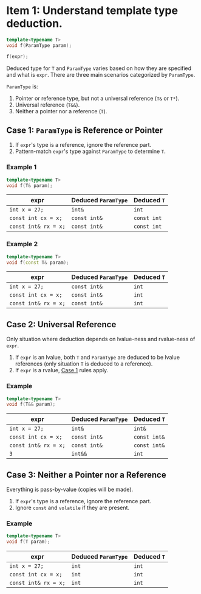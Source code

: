 # Item 1: Understand template type deduction.

```c++
template<typename T>
void f(ParamType param);

f(expr);
```

Deduced type for `T` and `ParamType` varies based on how they are specified and what is `expr`. There are three main scenarios categorized by `ParamType`.

`ParamType` is:
1. Pointer or reference type, but not a universal reference (`T&` or `T*`).
2. Universal reference (`T&&`).
3. Neither a pointer nor a reference (`T`).

## Case 1: `ParamType` is Reference or Pointer

1. If `expr`'s type is a reference, ignore the reference part.
2. Pattern-match `expr`'s type against `ParamType` to determine `T`.

### Example 1

```c++
template<typename T>
void f(T& param);
```

| expr                 | Deduced `ParamType` | Deduced `T` |
|----------------------|---------------------|-------------|
| `int x = 27;`        | `int&`              | `int`       |
| `const int cx = x;`  | `const int&`        | `const int` |
| `const int& rx = x;` | `const int&`        | `const int` |

### Example 2

```c++
template<typename T>
void f(const T& param);
```

| expr                 | Deduced `ParamType` | Deduced `T` |
|----------------------|---------------------|-------------|
| `int x = 27;`        | `const int&`        | `int`       |
| `const int cx = x;`  | `const int&`        | `int`       |
| `const int& rx = x;` | `const int&`        | `int`       |

## Case 2: Universal Reference

Only situation where deduction depends on lvalue-ness and rvalue-ness of `expr`.

1. If `expr` is an lvalue, both `T` and `ParamType` are deduced to be lvalue references (only situation `T` is deduced to a reference).
2. If `expr` is a rvalue, [Case 1](#case-1-ref-or-pointer) rules apply.

### Example

```c++
template<typename T>
void f(T&& param);
```

| expr                 | Deduced `ParamType` | Deduced `T`  |
|----------------------|---------------------|--------------|
| `int x = 27;`        | `int&`              | `int&`       |
| `const int cx = x;`  | `const int&`        | `const int&` |
| `const int& rx = x;` | `const int&`        | `const int&` |
| `3`                  | `int&&`             | `int`        |

## Case 3: Neither a Pointer nor a Reference

Everything is pass-by-value (copies will be made).

1. If `expr`'s type is a reference, ignore the reference part.
2. Ignore `const` and `volatile` if they are present.

### Example

```c++
template<typename T>
void f(T param);
```

| expr                 | Deduced `ParamType` | Deduced `T` |
|----------------------|---------------------|-------------|
| `int x = 27;`        | `int`               | `int`       |
| `const int cx = x;`  | `int`               | `int`       |
| `const int& rx = x;` | `int`               | `int`       |
